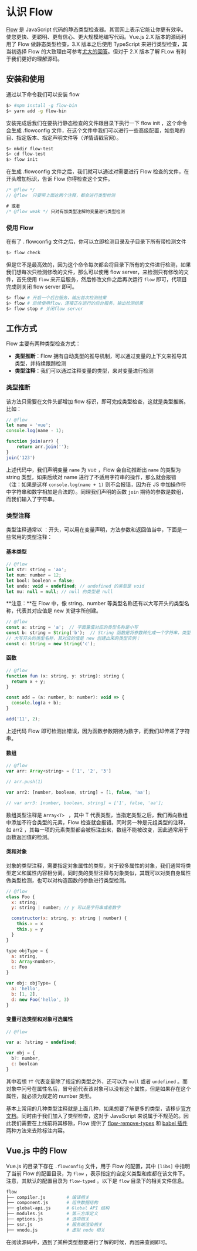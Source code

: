 # 认识 Flow

[Flow](https://flow.org/en/docs/getting-started/) 是 JavaScript 代码的静态类型检查器。其官网上表示它能让你更有效率。使您更快、更聪明、更有信心、更大规模地编写代码。Vue.js  2.X  版本的源码利用了 Flow 做静态类型检查，3.X 版本之后使用 TypeScript 来进行类型检查，其当初选择 Flow 的大致理由可参考[尤大的回答](https://www.zhihu.com/question/46397274)。但对于 2.X 版本了解 FLow 有利于我们更好的理解源码。

## 安装和使用

通过以下命令我们可以安装 flow

```bash
$> #npm install -g flow-bin
$> yarn add -g flow-bin
```

安装完成后我们在要执行静态检查的文件跟目录下执行一下 flow init ，这个命令会生成  .flowconfig 文件，在这个文件中我们可以进行一些高级配置，如忽略的目、指定版本、指定声明文件等（详情请戳官网）。

```bash
$> mkdir flow-test
$> cd flow-test
$> flow init
```

在生成 .flowconfig 文件之后，我们就可以通过对需要进行 Flow 检查的文件，在开头增加标识，告诉 Flow 你得检查这个文件。

```js
/* @flow */
// @flow  只要带上面这两个注释，都会进行类型检测

# 或者
/* @flow weak */ 只对有加类型注解的变量进行类型检测
```

###  使用 Flow

在有了 . flowconfig 文件之后，你可以立即检测目录及子目录下所有带检测文件

```bash
$> flow check
```

但是它不是最高效的，因为这个命令每次都会将目录下所有的文件进行检测，如果我们想每次只检测修改的文件，那么可以使用 flow server，来检测只有修改的文件，首先使用 `flow` 来开启服务，然后修改文件之后再次运行 `flow` 即可，代项目完成则关闭 flow server 即可。

```bash
$> flow # 开启一个后台服务，输出首次检测结果
$> flow # 后续使用flow，连接正在运行的后台服务，输出检测结果
$> flow stop # 关闭flow server
```

## 工作方式

Flow 主要有两种类型检查方式：

- **类型推断**：Flow 拥有自动类型的推导机制，可以通过变量的上下文来推导其类型，并持续跟踪检测
- **类型注释**：我们可以通过注释变量的类型，来对变量进行检测

### 类型推断

该方法只需要在文件头部增加 flow 标识，即可完成类型检查，这就是类型推断。比如：

```js
// @flow
let name = 'vue';
console.log(name - 1);

function join(arr) {
    return arr.join('');
}
join('123')
```

上述代码中，我们声明变量 `name` 为 vue ，Flow 会自动推断出 `name` 的类型为 string 类型，如果后续对 name 进行了不适用字符串的操作，那么就会报错（注：如果是这样 `console.log(name + 1)` 则不会报错，因为在 JS 中加操作符中字符串和数字相加是合法的）。同理我们声明的函数 `join` 期待的参数是数组，而我们输入了字符串。

### 类型注释

类型注释通常以 ：开头，可以用在变量声明，方法参数和返回值当中，下面是一些常用的类型注释：

#### 基本类型

``` js
// @flow
let str: string = 'aa';
let num: number = 12;
let bool: boolean = false;
let unde: void = undefined; // undefined 的类型是 void
let nu: null = null; // null 的类型是 null
```

**注意：**在 Flow 中，像 string、number 等类型名称还有以大写开头的类型名称，代表其对应值是 new 关键字所创建。

```js
// @flow
const a: string = 'a';  // 字面量值对应的类型名称是小写 
const b: string = String('b');  // String 函数是将参数转化成一个字符串，类型仍是小写
// 大写开头的类型名称，其对应的值是 new 创建出来的类型实例；
const c: String = new String('c'); 
```

#### 函数

```js
// @flow
function fun (x: string, y: string): string {
  return x + y;
}

const add = (a: number, b: number): void => {
  console.log(a + b);
}

add('11', 2);
```

上述代码 Flow 即可检测出错误，因为函数参数期待为数字，而我们却传递了字符串。

#### 数组

``` js
// @flow
var arr: Array<string> = ['1', '2', '3']

// arr.push(1)

var arr2: [number, boolean, string] = [1, false, 'aa'];

// var arr3: [number, boolean, string] = ['1', false, 'aa'];
```

数组类型注释是 `Array<T> ` ，其中 T 代表类型，当指定类型之后，我们再向数组中添加不符合类型的元素，Flow 检查就会报错。同时另一种是元组类型的注释，如 arr2 ，其每一项的元素类型都会被标注出来，数组不能被改变，因此通常用于函数返回值的检测。

#### 类和对象

对象的类型注释，需要指定对象属性的类型，对于较多属性的对象，我们通常将类型定义和属性内容相分离。同时类的类型注释与对象类似，其既可以对类自身属性做类型检测，也可以对构造函数的参数进行类型检测。

``` js
// @flow
class Foo {
  x: string;
  y: string | number; // y 可以是字符串或者数字

  constructor(x: string, y: string | number) {
    this.x = x
    this.y = y
  }
}

type objType = {
  a: string,
  b: Array<number>,
  c: Foo
}

var obj: objType= {
  a: 'hello',
  b: [1, 2],
  d: new Foo('hello', 3)
}
```

#### 变量可选类型和对象可选属性

```js
// @flow

var a: ?string = undefined;

var obj = {
  b?: number,
  c: boolean
}
```

其中若想  `?T`  代表变量除了规定的类型之外，还可以为 `null` 或者 `undefined` 。而对象中问号在属性名后，冒号前代表该对象可以没有这个属性，但是如果存在这个属性，就必须为规定的 number 类型。

基本上常用的几种类型注释就是上面几种，如果想要了解更多的类型，请移步[官方文档](https://flow.org/en/docs/types/)。同时由于我们加入了类型检查，这对于 JavaScript 来说属于不规范的。因此我们需要在上线前将其移除，Flow 提供了 [flow-remove-types](https://link.zhihu.com/?target=https%3A//flow.org/en/docs/tools/flow-remove-types/) 和 [babel 插件](https://link.zhihu.com/?target=https%3A//flow.org/en/docs/tools/babel/)两种方法来去除标注内容。

## Vue.js 中的 Flow

Vue.js 的目录下存在 `.flowconfig` 文件，用于 Flow 的配置，其中 `[libs]` 中指明了当前 Flow 的配置目录，为 `flow` ，表示指定的自定义类型和库都在该文件下。注意，其默认的配置目录为 `flow-typed` 。以下是 `flow` 目录下的相关文件信息。

``` bash
flow
├── compiler.js        # 编译相关
├── component.js       # 组件数据结构
├── global-api.js      # Global API 结构
├── modules.js         # 第三方库定义
├── options.js         # 选项相关
├── ssr.js             # 服务端渲染相关
├── vnode.js           # 虚拟 node 相关
```

在阅读源码中，遇到了某种类型想要进行了解的时候，再回来查阅即可。

